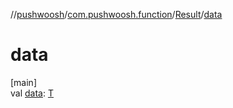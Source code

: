 //[pushwoosh](../../../index.md)/[com.pushwoosh.function](../index.md)/[Result](index.md)/[data](data.md)

# data

[main]\
val [data](data.md): [T](index.md)

